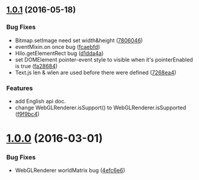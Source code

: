 <a name="1.0.1"></a>
## [1.0.1](https://github.com/hiloteam/hilo/compare/v1.0.0...v1.0.1) (2016-05-18)


### Bug Fixes

* Bitmap.setImage need set width&height ([7806046](https://github.com/hiloteam/hilo/commit/7806046))
* eventMixin.on once bug ([fcaebfd](https://github.com/hiloteam/hilo/commit/fcaebfd))
* Hilo.getElementRect bug ([d1dda4a](https://github.com/hiloteam/hilo/commit/d1dda4a))
* set DOMElement pointer-event style to visible when it's pointerEnabled is true ([fa28684](https://github.com/hiloteam/hilo/commit/fa28684))
* Text.js len & wlen are used before there were defined ([7268ea4](https://github.com/hiloteam/hilo/commit/7268ea4))


### Features
* add English api doc.
* change WebGLRenderer.isSupport() to WebGLRenderer.isSupported ([f9f9bc4](https://github.com/hiloteam/hilo/commit/f9f9bc4))



<a name="1.0.0"></a>
# [1.0.0](https://github.com/hiloteam/hilo/compare/4efc6e6...v1.0.0) (2016-03-01)


### Bug Fixes

* WebGLRenderer worldMatrix bug ([4efc6e6](https://github.com/hiloteam/hilo/commit/4efc6e6))




